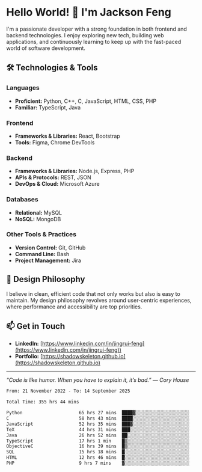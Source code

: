# Hello World! 👋 I'm Jackson Feng

I'm a passionate developer with a strong foundation in both frontend and backend technologies. I enjoy exploring new tech, building web applications, and continuously learning to keep up with the fast-paced world of software development.

## 🛠 Technologies & Tools

### Languages
- **Proficient:** Python, C++, C, JavaScript, HTML, CSS, PHP
- **Familiar:** TypeScript, Java

### Frontend
- **Frameworks & Libraries:** React, Bootstrap
- **Tools:** Figma, Chrome DevTools

### Backend
- **Frameworks & Libraries:** Node.js, Express, PHP
- **APIs & Protocols:** REST, JSON
- **DevOps & Cloud:** Microsoft Azure

### Databases
- **Relational:** MySQL
- **NoSQL:** MongoDB

### Other Tools & Practices
- **Version Control:** Git, GitHub
- **Command Line:** Bash
- **Project Management:** Jira


## 🎨 Design Philosophy

I believe in clean, efficient code that not only works but also is easy to maintain. My design philosophy revolves around user-centric experiences, where performance and accessibility are top priorities.

## 📫 Get in Touch

- **LinkedIn:** [https://www.linkedin.com/in/jingrui-feng](https://www.linkedin.com/in/jingrui-feng))
- **Portfolio:** [https://shadowskeleton.github.io](https://shadowskeleton.github.io)

---

*“Code is like humor. When you have to explain it, it’s bad.” — Cory House*



<!--START_SECTION:waka-->

```txt
From: 21 November 2022 - To: 14 September 2025

Total Time: 355 hrs 44 mins

Python                     65 hrs 27 mins  ████▓░░░░░░░░░░░░░░░░░░░░   18.40 %
C                          58 hrs 43 mins  ████░░░░░░░░░░░░░░░░░░░░░   16.51 %
JavaScript                 52 hrs 35 mins  ███▓░░░░░░░░░░░░░░░░░░░░░   14.78 %
TeX                        44 hrs 31 mins  ███░░░░░░░░░░░░░░░░░░░░░░   12.51 %
Java                       26 hrs 52 mins  ██░░░░░░░░░░░░░░░░░░░░░░░   07.56 %
TypeScript                 17 hrs 1 min    █▒░░░░░░░░░░░░░░░░░░░░░░░   04.79 %
ObjectiveC                 16 hrs 39 mins  █▒░░░░░░░░░░░░░░░░░░░░░░░   04.68 %
SQL                        15 hrs 18 mins  █░░░░░░░░░░░░░░░░░░░░░░░░   04.30 %
HTML                       12 hrs 46 mins  █░░░░░░░░░░░░░░░░░░░░░░░░   03.59 %
PHP                        9 hrs 7 mins    ▓░░░░░░░░░░░░░░░░░░░░░░░░   02.57 %
```

<!--END_SECTION:waka-->

